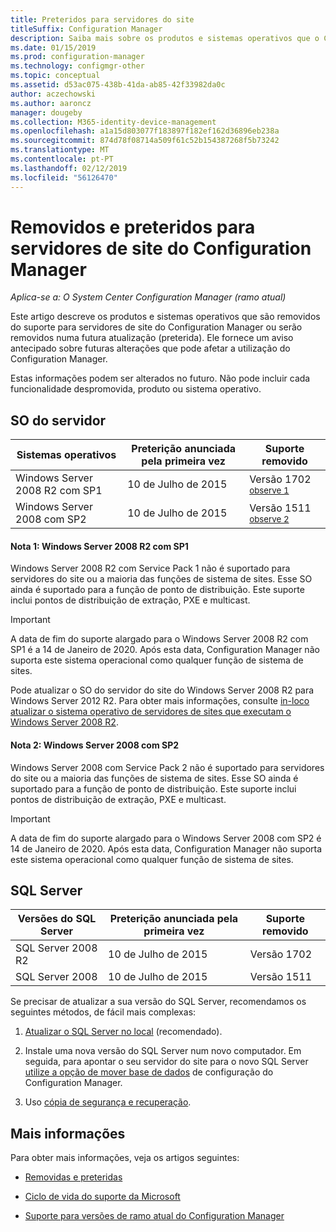 ```yaml
---
title: Preteridos para servidores do site
titleSuffix: Configuration Manager
description: Saiba mais sobre os produtos e sistemas operativos que o Configuration Manager já não suporta servidores de sites.
ms.date: 01/15/2019
ms.prod: configuration-manager
ms.technology: configmgr-other
ms.topic: conceptual
ms.assetid: d53ac075-438b-41da-ab85-42f33982da0c
author: aczechowski
ms.author: aaroncz
manager: dougeby
ms.collection: M365-identity-device-management
ms.openlocfilehash: a1a15d803077f183897f182ef162d36896eb238a
ms.sourcegitcommit: 874d78f08714a509f61c52b154387268f5b73242
ms.translationtype: MT
ms.contentlocale: pt-PT
ms.lasthandoff: 02/12/2019
ms.locfileid: "56126470"
---
```

# <a name="removed-and-deprecated-for-configuration-manager-site-servers"></a>Removidos e preteridos para servidores de site do Configuration Manager

*Aplica-se a: O System Center Configuration Manager (ramo atual)*

Este artigo descreve os produtos e sistemas operativos que são removidos do suporte para servidores de site do Configuration Manager ou serão removidos numa futura atualização (preterida). Ele fornece um aviso antecipado sobre futuras alterações que pode afetar a utilização do Configuration Manager.  

Estas informações podem ser alterados no futuro. Não pode incluir cada funcionalidade despromovida, produto ou sistema operativo.  



## <a name="server-os"></a>SO do servidor  

|**Sistemas operativos**|**Preterição anunciada pela primeira vez**|**Suporte removido** |  
|-|-|-| 
|Windows Server 2008 R2 com SP1|10 de Julho de 2015| Versão 1702 <sup> [observe 1](#bkmk_note1)</sup>| 
|Windows Server 2008 com SP2|10 de Julho de 2015|Versão 1511 <sup> [observe 2](#bkmk_note2)</sup>|  

#### <a name="bkmk_note1"></a> Nota 1: Windows Server 2008 R2 com SP1
Windows Server 2008 R2 com Service Pack 1 não é suportado para servidores do site ou a maioria das funções de sistema de sites. Esse SO ainda é suportado para a função de ponto de distribuição. Este suporte inclui pontos de distribuição de extração, PXE e multicast. 

> [!Important]  
> A data de fim do suporte alargado para o Windows Server 2008 R2 com SP1 é a 14 de Janeiro de 2020. Após esta data, Configuration Manager não suporta este sistema operacional como qualquer função de sistema de sites. 

Pode atualizar o SO do servidor do site do Windows Server 2008 R2 para Windows Server 2012 R2. Para obter mais informações, consulte [in-loco atualizar o sistema operativo de servidores de sites que executam o Windows Server 2008 R2](/sccm/core/servers/manage/upgrade-on-premises-infrastructure#bkmk_from2008r2).  


#### <a name="bkmk_note2"></a> Nota 2: Windows Server 2008 com SP2
Windows Server 2008 com Service Pack 2 não é suportado para servidores do site ou a maioria das funções de sistema de sites. Esse SO ainda é suportado para a função de ponto de distribuição. Este suporte inclui pontos de distribuição de extração, PXE e multicast. 

> [!Important]  
> A data de fim do suporte alargado para o Windows Server 2008 com SP2 é 14 de Janeiro de 2020. Após esta data, Configuration Manager não suporta este sistema operacional como qualquer função de sistema de sites.  



## <a name="sql-server"></a>SQL Server   

|**Versões do SQL Server**|**Preterição anunciada pela primeira vez**|**Suporte removido**|   
|-|-|-| 
|SQL Server 2008 R2|10 de Julho de 2015|Versão 1702| 
|SQL Server 2008|10 de Julho de 2015|Versão 1511|  


Se precisar de atualizar a sua versão do SQL Server, recomendamos os seguintes métodos, de fácil mais complexas:

1. [Atualizar o SQL Server no local](/sccm/core/servers/manage/upgrade-on-premises-infrastructure#a-namebkmksupconfigupgradedbsrva-upgrade-sql-server-on-the-site-database-server) (recomendado).  

2. Instale uma nova versão do SQL Server num novo computador. Em seguida, para apontar o seu servidor do site para o novo SQL Server [utilize a opção de mover base de dados](/sccm/core/servers/manage/modify-your-infrastructure#a-namebkmkdbconfiga-modify-the-site-database-configuration) de configuração do Configuration Manager.  

3. Uso [cópia de segurança e recuperação](/sccm/protect/understand/backup-and-recovery).  



## <a name="more-information"></a>Mais informações

Para obter mais informações, veja os artigos seguintes: 

- [Removidas e preteridas](/sccm/core/plan-design/changes/deprecated/removed-and-deprecated)  

- [Ciclo de vida do suporte da Microsoft](https://support.microsoft.com/lifecycle)  

- [Suporte para versões de ramo atual do Configuration Manager](/sccm/core/servers/manage/current-branch-versions-supported)  

